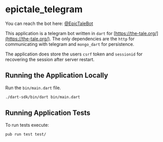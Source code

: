 # epictale_telegram

You can reach the bot here: [@EpicTaleBot](https://t.me/EpicTaleBot)

This application is a telegram bot written in `dart` for [https://the-tale.org/](https://the-tale.org/).
The only dependencies are the `http` for communicating with telegram and `mongo_dart` for persistence.

The application does store the users `csrf` token and `sessionid` for recovering the session after server restart.

## Running the Application Locally

Run the `bin/main.dart` file.

```bash
./dart-sdk/bin/dart bin/main.dart
```

## Running Application Tests

To run tests execute:

```bash
pub run test test/
```